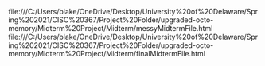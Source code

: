 file:///C:/Users/blake/OneDrive/Desktop/University%20of%20Delaware/Spring%202021/CISC%20367/Project%20Folder/upgraded-octo-memory/Midterm%20Project/Midterm/messyMidtermFile.html
file:///C:/Users/blake/OneDrive/Desktop/University%20of%20Delaware/Spring%202021/CISC%20367/Project%20Folder/upgraded-octo-memory/Midterm%20Project/Midterm/finalMidtermFile.html
